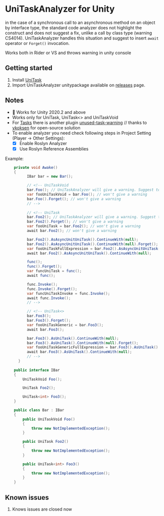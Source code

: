 UniTaskAnalyzer for Unity
===
in the case of a synchronous call to an asynchronous method on an object by interface type, the standard code analyzer does not highlight the construct and does not suggest a fix, unlike a call by class type (warning CS4014). UniTaskAnalyzer handles this situation and suggest to insert `await` operator or `Forget()` invocation.

Works both in Rider or VS and throws warning in unity console

Getting started
---
1. Install [UniTask](https://github.com/Cysharp/UniTask)
2. Import UniTaskAnalyzer unitypackage available on [releases](https://github.com/Yggdrasills/UniTaskAnalyzer/releases) page.

Notes
---
- :small_red_triangle_down: Works for Unity 2020.2 and above
- Works only for UniTask, UniTask<> and UniTaskVoid
- For [Tasks](https://docs.microsoft.com/en-us/dotnet/api/system.threading.tasks.task?view=net-6.0) there is another plugin [unused-task-warning](https://github.com/ykoksen/unused-task-warning) // thanks to [ykoksen](https://github.com/ykoksen) for open-source solution
- To enable analyzer you need check following steps in Project Setting (Player -> Other Settings):
    -   [x] Enable Roslyn Analyzer 
    -   [x] Use Roslyn Reference Assemblies 

Example:

```csharp
    private void Awake()
    {
          IBar bar = new Bar();

          // <!-- UniTaskVoid
          bar.Foo(); // UniTaskAnalyzer will give a warning. Suggest to add await operator
          var fooUniTaskVoid = bar.Foo(); // won't give a warning
          bar.Foo().Forget(); // won't give a warning
          // -->
          
          // <!-- UniTask
          bar.Foo2(); // UniTaskAnalyzer will give a warning. Suggest to add await operator or invoke Forget()
          bar.Foo2().Forget(); // won't give a warning
          var fooUniTask = bar.Foo2(); // won't give a warning
          await bar.Foo2(); // won't give a warning

          bar.Foo2().AsAsyncUnitUniTask().ContinueWith(null);
          bar.Foo2().AsAsyncUnitUniTask().ContinueWith(null).Forget();
          var fooUniTaskFullExpression = bar.Foo2().AsAsyncUnitUniTask().ContinueWith(null);
          await bar.Foo2().AsAsyncUnitUniTask().ContinueWith(null);

          func();
          func().Forget();
          var funcUniTask = func();
          await func();

          func.Invoke();
          func.Invoke().Forget();
          var funcUniTaskInvoke = func.Invoke();
          await func.Invoke();
          // -->

          // <!-- UniTask<>
          bar.Foo3();
          bar.Foo3().Forget();
          var fooUniTaskGeneric = bar.Foo3();
          await bar.Foo3();

          bar.Foo3().AsUniTask().ContinueWith(null);
          bar.Foo3().AsUniTask().ContinueWith(null).Forget();
          var fooUniTaskGenericFullExpression = bar.Foo3().AsUniTask().ContinueWith(null);
          await bar.Foo3().AsUniTask().ContinueWith(null);
          // -->
      }
    
    public interface IBar
    {
        UniTaskVoid Foo();

        UniTask Foo2();

        UniTask<int> Foo3();
    }

    public class Bar : IBar
    {
        public UniTaskVoid Foo()
        {
            throw new NotImplementedException();
        }

        public UniTask Foo2()
        {
            throw new NotImplementedException();
        }

        public UniTask<int> Foo3()
        {
            throw new NotImplementedException();
        }
    }
```

Known issues
---
1. Knows issues are closed now
